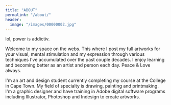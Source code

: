 ```yaml
---
title: "ABOUT"
permalink: "/about/"
header:
  image: "/images/00000002.jpg"
---
```


lol, power is addictiv.

Welcome to my space on the webs. This where I post my full artworks for your visual, mental stimulation and my expression through various techniques I've accumulated over the past couple decades.
 I enjoy learning and becoming better as an artist and person each day. Peace & Love always.

I'm an art and design student currently completing my course at the College in Cape Town. My field of specialty is drawing, painting and printmaking. I'm a graphic designer and have training in Adobe digital software programs including Illustrator, Photoshop and Indesign to create artworks.
